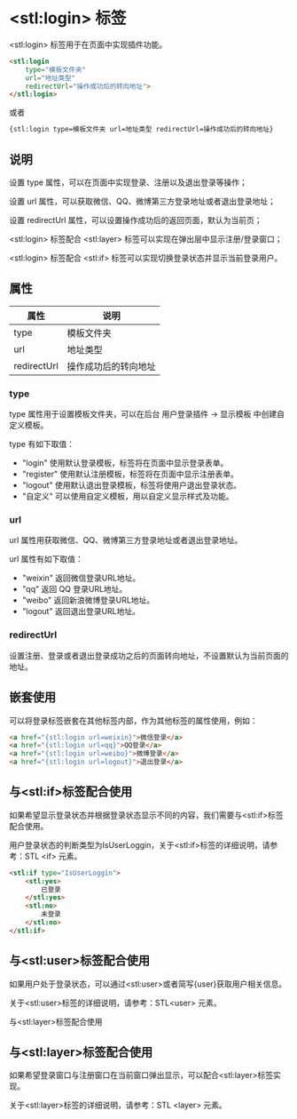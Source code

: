 #   &lt;stl:login&gt; 标签

&lt;stl:login&gt; 标签用于在页面中实现插件功能。

```html
<stl:login
    type="模板文件夹"
    url="地址类型"
    redirectUrl="操作成功后的转向地址">
</stl:login>
```
或者
```html
{stl:login type=模板文件夹 url=地址类型 redirectUrl=操作成功后的转向地址}
```

## 说明

设置 type 属性，可以在页面中实现登录、注册以及退出登录等操作；

设置 url 属性，可以获取微信、QQ、微博第三方登录地址或者退出登录地址；

设置 redirectUrl 属性，可以设置操作成功后的返回页面，默认为当前页；

&lt;stl:login&gt; 标签配合 &lt;stl:layer&gt; 标签可以实现在弹出层中显示注册/登录窗口；

&lt;stl:login&gt; 标签配合 &lt;stl:if&gt; 标签可以实现切换登录状态并显示当前登录用户。

## 属性

|  属性   | 说明  |
|  ----  | ----  |
| type  | 模板文件夹 |
| url  | 地址类型 |
| redirectUrl	| 操作成功后的转向地址 |

### type

type 属性用于设置模板文件夹，可以在后台 用户登录插件 -> 显示模板 中创建自定义模板。

type 有如下取值：

* "login" 使用默认登录模板，标签将在页面中显示登录表单。
* "register" 使用默认注册模板，标签将在页面中显示注册表单。
* "logout" 使用默认退出登录模板，标签将使用户退出登录状态。
* "自定义" 可以使用自定义模板，用以自定义显示样式及功能。

### url

url 属性用获取微信、QQ、微博第三方登录地址或者退出登录地址。

url 属性有如下取值：

* "weixin" 返回微信登录URL地址。
* "qq" 返回 QQ 登录URL地址。
* "weibo" 返回新浪微博登录URL地址。
* "logout" 返回退出登录URL地址。

### redirectUrl

设置注册、登录或者退出登录成功之后的页面转向地址，不设置默认为当前页面的地址。

## 嵌套使用

可以将登录标签嵌套在其他标签内部，作为其他标签的属性使用，例如：

```html
<a href="{stl:login url=weixin}">微信登录</a>
<a href="{stl:login url=qq}">QQ登录</a>
<a href="{stl:login url=weibo}">微博登录</a>
<a href="{stl:login url=logout}">退出登录</a>

```
## 与&lt;stl:if&gt;标签配合使用

如果希望显示登录状态并根据登录状态显示不同的内容，我们需要与&lt;stl:if&gt;标签配合使用。

用户登录状态的判断类型为IsUserLoggin，关于&lt;stl:if&gt;标签的详细说明，请参考：STL &lt;if&gt; 元素。

```html
<stl:if type="IsUserLoggin">
    <stl:yes>
        已登录
    </stl:yes>
    <stl:no>
        未登录
    </stl:no>
</stl:if>

```

## 与&lt;stl:user&gt;标签配合使用

如果用户处于登录状态，可以通过&lt;stl:user&gt;或者简写{user}获取用户相关信息。

关于&lt;stl:user&gt;标签的详细说明，请参考：STL&lt;user&gt; 元素。

与&lt;stl:layer&gt;标签配合使用

## 与&lt;stl:layer&gt;标签配合使用

如果希望登录窗口与注册窗口在当前窗口弹出显示，可以配合&lt;stl:layer&gt;标签实现。

关于&lt;stl:layer&gt;标签的详细说明，请参考：STL &lt;layer&gt; 元素。
